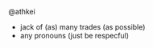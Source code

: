 @athkei
- jack of (as) many trades (as possible)
- any pronouns (just be respecful)

<!---
athkei/athkei is a ✨ special ✨ repository because its `README.md` (this file) appears on your GitHub profile.
You can click the Preview link to take a look at your changes.
--->
